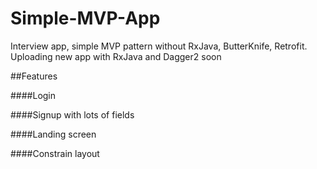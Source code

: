 # Simple-MVP-App
Interview app, simple MVP pattern without RxJava, ButterKnife, Retrofit. Uploading new app with RxJava and Dagger2 soon

##Features

####Login

####Signup with lots of fields

####Landing screen

####Constrain layout
